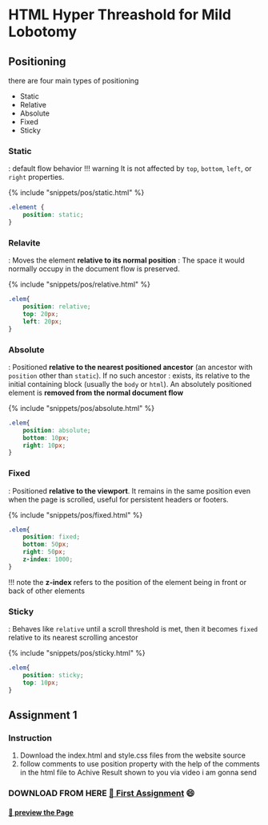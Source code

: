# HTML Hyper Threashold for Mild Lobotomy

## Positioning

there are four main types of positioning

* Static
* Relative
* Absolute
* Fixed
* Sticky

### Static

: default flow behavior
!!! warning
     It is not affected by `top`, `bottom`, `left`, or `right` properties.

{% include "snippets/pos/static.html" %}

```css
.element {
    position: static;
}
```

### Relavite

: Moves the element **relative to its normal position**
: The space it would normally occupy in the document flow is preserved.

{% include "snippets/pos/relative.html" %}

```css
.elem{
    position: relative;
    top: 20px;
    left: 20px;
}
```

### Absolute

: Positioned **relative to the nearest positioned ancestor** (an ancestor with `position` other than `static`). If no such ancestor : exists, its relative to the initial containing block (usually the `body` or `html`). An absolutely positioned element is **removed from the normal document flow**

{% include "snippets/pos/absolute.html" %}

```css
.elem{
    position: absolute;
    bottom: 10px;
    right: 10px;
}
```

### Fixed

: Positioned **relative to the viewport**. It remains in the same position even when the page is scrolled, useful for persistent headers or footers.

{% include "snippets/pos/fixed.html" %}

```css
.elem{
    position: fixed;
    bottom: 50px;
    right: 50px;
    z-index: 1000;
}
```

!!! note
    the **z-index** refers to the position of the element being in front or back of other elements

### Sticky

: Behaves like `relative` until a scroll threshold is met, then it becomes `fixed` relative to its nearest scrolling ancestor

{% include "snippets/pos/sticky.html" %}

```css
.elem{
    position: sticky;
    top: 10px;
}
```

## Assignment 1

### Instruction

1. Download the index.html and style.css files from the website source
2. follow comments to use position property with the help of the comments in the html file to Achive Result shown to you via video i am gonna send

### DOWNLOAD FROM HERE [:link: First Assignment](https://drive.google.com/file/d/12tPhg-R1AH5aIIngeiuxu3y7YebTYs0Q/view?usp=sharing)    :smile:

#### [:link: preview the Page](assignments/hw-1/index.html)
